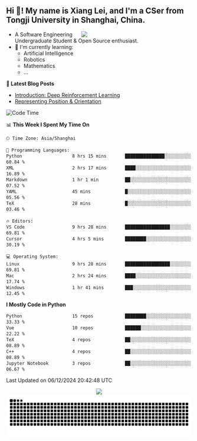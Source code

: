 <h2 align="left">Hi 👋! My name is Xiang Lei, and I'm a CSer from Tongji University in Shanghai, China.</h2>


<img align= "right" width= "300" src= "https://pa1.narvii.com/6580/8098c6e9207376889eeb0532d9f5a0723c4d73f5_hq.gif"/>

- A Software Engineering Undergraduate Student & Open Source enthusiast.
- 🌱 I'm currently learning:
  - Artificial Intelligence
  - Robotics
  - Mathematics
  - ...
 
**📝 Latest Blog Posts** 
- [Introduction: Deep Reinforcement Learning](https://lei00764.github.io/posts/2024-11-27-%E6%B7%B1%E5%BA%A6%E5%BC%BA%E5%8C%96%E5%AD%A6%E4%B9%A0%E5%85%A5%E9%97%A8%E4%BB%8B%E7%BB%8D/index.html)
- [Representing Position & Orientation](https://lei00764.github.io/posts/2024-10-24-%E6%9C%BA%E5%99%A8%E4%BA%BA%E5%AD%A6%E4%B8%AD%E7%9A%84%E5%A7%BF%E6%80%81%E7%9A%84%E8%A1%A8%E7%A4%BA%E6%96%B9%E6%B3%95/index.html)

<!--START_SECTION:waka-->
![Code Time](http://img.shields.io/badge/Code%20Time-656%20hrs%204%20mins-blue)

📊 **This Week I Spent My Time On** 

```text
🕑︎ Time Zone: Asia/Shanghai

💬 Programming Languages: 
Python                   8 hrs 15 mins       ███████████████░░░░░░░░░░   60.84 % 
XML                      2 hrs 17 mins       ████░░░░░░░░░░░░░░░░░░░░░   16.89 % 
Markdown                 1 hr 1 min          ██░░░░░░░░░░░░░░░░░░░░░░░   07.52 % 
YAML                     45 mins             █░░░░░░░░░░░░░░░░░░░░░░░░   05.56 % 
TeX                      28 mins             █░░░░░░░░░░░░░░░░░░░░░░░░   03.46 % 

🔥 Editors: 
VS Code                  9 hrs 28 mins       █████████████████░░░░░░░░   69.81 % 
Cursor                   4 hrs 5 mins        ████████░░░░░░░░░░░░░░░░░   30.19 % 

💻 Operating System: 
Linux                    9 hrs 28 mins       █████████████████░░░░░░░░   69.81 % 
Mac                      2 hrs 24 mins       ████░░░░░░░░░░░░░░░░░░░░░   17.74 % 
Windows                  1 hr 41 mins        ███░░░░░░░░░░░░░░░░░░░░░░   12.45 % 
```

**I Mostly Code in Python** 

```text
Python                   15 repos            ████████░░░░░░░░░░░░░░░░░   33.33 % 
Vue                      10 repos            ██████░░░░░░░░░░░░░░░░░░░   22.22 % 
TeX                      4 repos             ██░░░░░░░░░░░░░░░░░░░░░░░   08.89 % 
C++                      4 repos             ██░░░░░░░░░░░░░░░░░░░░░░░   08.89 % 
Jupyter Notebook         3 repos             ██░░░░░░░░░░░░░░░░░░░░░░░   06.67 % 
```




 Last Updated on 06/12/2024 20:42:48 UTC
<!--END_SECTION:waka-->




<div align="center">
  <img src="https://github-readme-stats.vercel.app/api?username=Lei00764&show_icons=true&theme=radical" />
 </div>

 <div align="center">

<picture>
  <source media="(prefers-color-scheme: dark)" srcset="https://raw.githubusercontent.com/Lei00764/Lei00764/output/github-contribution-grid-snake-dark.svg">
  <source media="(prefers-color-scheme: light)" srcset="https://raw.githubusercontent.com/Lei00764/Lei00764/output/github-contribution-grid-snake.svg">
  <img alt="github contribution grid snake animation" src="https://raw.githubusercontent.com/Lei00764/Lei00764/output/github-contribution-grid-snake.svg">
</picture>

</div>
